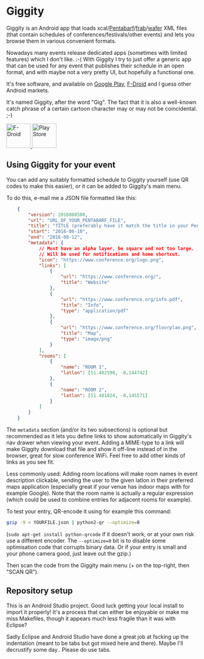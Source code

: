 # Giggity

Giggity is an Android app that loads
xcal/[Pentabarf](http://www.pentabarf.org/)/[frab](https://github.com/frab/frab)/[wafer](https://github.com/CTPUG/wafer)
XML files (that contain schedules of conferences/festivals/other events)
and lets you browse them in various convenient formats.

Nowadays many events release dedicated apps (sometimes with limited
features) which I don't like. :-( With Giggity I try to just offer a
generic app that can be used for any event that publishes their schedule
in an open format, and with maybe not a very pretty UI, but hopefully a
functional one.

It's free software, and available on [Google
Play](https://play.google.com/store/apps/details?id=net.gaast.giggity&hl=en),
[F-Droid](https://f-droid.org/repository/browse/?fdid=net.gaast.giggity)
and I guess other Android markets.

It's named Giggity, after the word "Gig". The fact that it is also a
well-known catch phrase of a certain cartoon character may or may not be
coincidental. ;-)

<a href="https://f-droid.org/app/net.gaast.giggity">
<img src="https://f-droid.org/badge/get-it-on.png" height="64" alt="F-Droid">
</a>
<a href="https://play.google.com/store/apps/details?id=net.gaast.giggity">
<img src="https://play.google.com/intl/en_gb/badges/images/generic/en_badge_web_generic.png" height="64" alt="Play Store">
</a>

## Using Giggity for your event

You can add any suitably formatted schedule to Giggity yourself (use QR
codes to make this easier), or it can be added to Giggity's main menu.

To do this, e-mail me a JSON file formatted like this:

```json
	{
		"version": 2016080500,
		"url": "URL_OF_YOUR_PENTABARF_FILE",
		"title": "TITLE (preferably have it match the title in your Pentabarf",
		"start": "2016-08-10",
		"end": "2016-08-12",
		"metadata": {
			// Must have an alpha layer, be square and not too large.
			// Will be used for notifications and home shortcut.
			"icon": "https://www.conference.org/logo.png",
			"links": [
				{
					"url": "https://www.conference.org/",
					"title": "Website"
				},
				{
					"url": "https://www.conference.org/info.pdf",
					"title": "Info",
					"type": "application/pdf"
				},
				{
					"url": "https://www.conference.org/floorplan.png",
					"title": "Map",
					"type": "image/png"
				}
			],
			"rooms": [
				{
					"name": "ROOM 1",
					"latlon": [51.482598, -0.144742]
				},
				{
					"name": "ROOM 2",
					"latlon": [51.481024, -0.145571]
				}
			]
		}
	}
```

The `metadata` section (and/or its two subsections) is optional but
recommended as it lets you define links to show automatically in
Giggity's nav drawer when viewing your event. Adding a MIME-type to a
link will make Giggity download that file and show it off-line instead
of in the browser, great for slow conference WiFi. Feel free to add other
kinds of links as you see fit.

Less commonly used: Adding room locations will make room names in event
description clickable, sending the user to the given latlon in their
preferred maps application (especially great if your venue has indoor
maps with for example Google).  Note that the room name is actually a
regular expression (which could be used to combine entries for adjacent
rooms for example).

To test your entry, QR-encode it using for example this command:

```sh
gzip -9 < YOURFILE.json | python2-qr --optimize=0
```

(`sudo apt-get install python-qrcode` if it doesn't work, or at your own
risk use a different encoder. The `--optimize=0` bit is to disable some
optimisation code that corrupts binary data. Or if your entry is small
and your phone camera good, just leave out the gzip.)

Then scan the code from the Giggity main menu (+ on the top-right, then
"SCAN QR").

## Repository setup

This is an Android Studio project. Good luck getting your local install
to import it properly! It's a process that can either be enjoyable or
make me miss Makefiles, though it appears much less fragile than it was
with Eclipse?

Sadly Eclipse and Android Studio have done a great job at fscking up the
indentation (meant to be tabs but got mixed here and there). Maybe I'll
decrustify some day.. Please do use tabs.
